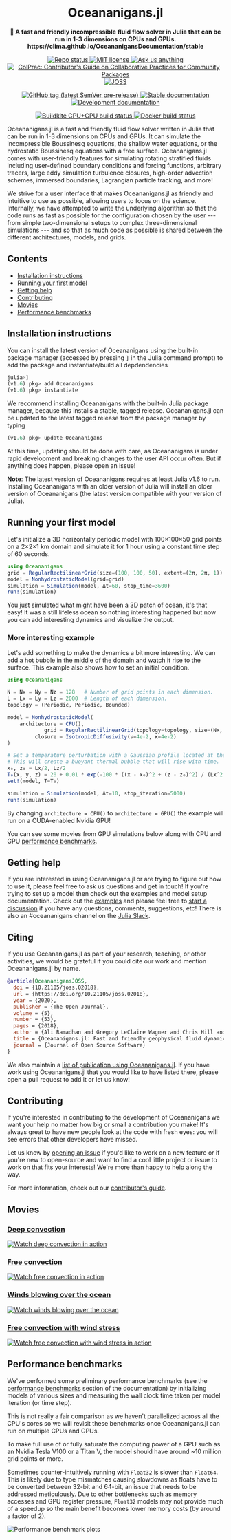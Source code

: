 <!-- Title -->
<h1 align="center">
  Oceananigans.jl
</h1>

<!-- description -->
<p align="center">
  <strong>🌊 A fast and friendly incompressible fluid flow solver in Julia that can be run in 1-3 dimensions on CPUs and GPUs. https://clima.github.io/OceananigansDocumentation/stable</strong>
</p>

<!-- Information badges -->
<p align="center">
  <a href="https://www.repostatus.org/#active">
    <img alt="Repo status" src="https://www.repostatus.org/badges/latest/active.svg?style=flat-square" />
  </a>
  <a href="https://mit-license.org">
    <img alt="MIT license" src="https://img.shields.io/badge/License-MIT-blue.svg?style=flat-square">
  </a>
  <a href="https://github.com/CliMA/Oceananigans.jl/discussions">
    <img alt="Ask us anything" src="https://img.shields.io/badge/Ask%20us-anything-1abc9c.svg?style=flat-square">
  </a>
  <a href="https://github.com/SciML/ColPrac">
    <img alt="ColPrac: Contributor's Guide on Collaborative Practices for Community Packages" src="https://img.shields.io/badge/ColPrac-Contributor's%20Guide-blueviolet?style=flat-square">
  </a>
  <a href="https://doi.org/10.21105/joss.02018">
    <img alt="JOSS" src="https://joss.theoj.org/papers/10.21105/joss.02018/status.svg">
  </a>
</p>

<!-- Version and documentation badges -->
<p align="center">
  <a href="https://github.com/CliMA/Oceananigans.jl/releases">
    <img alt="GitHub tag (latest SemVer pre-release)" src="https://img.shields.io/github/v/tag/CliMA/Oceananigans.jl?include_prereleases&label=latest%20version&logo=github&sort=semver&style=flat-square">
  </a>
  <a href="https://clima.github.io/OceananigansDocumentation/stable">
    <img alt="Stable documentation" src="https://img.shields.io/badge/documentation-stable%20release-blue?style=flat-square">
  </a>
  <a href="https://clima.github.io/OceananigansDocumentation/dev">
    <img alt="Development documentation" src="https://img.shields.io/badge/documentation-in%20development-orange?style=flat-square">
  </a>
</p>

<!-- CI/CD badges -->
<p align="center">
  <a href="https://buildkite.com/clima/oceananigans">
    <img alt="Buildkite CPU+GPU build status" src="https://img.shields.io/buildkite/4d921fc17b95341ea5477fb62df0e6d9364b61b154e050a123/master?logo=buildkite&label=Buildkite%20CPU%2BGPU&style=flat-square">
  </a>
  <a href="https://hub.docker.com/r/aliramadhan/oceananigans">
    <img alt="Docker build status" src="https://img.shields.io/docker/cloud/build/aliramadhan/oceananigans?label=Docker&logo=docker&logoColor=white&style=flat-square">
  </a>
</p>

Oceananigans.jl is a fast and friendly fluid flow solver written in Julia that can be run in 1-3 dimensions on CPUs and GPUs. It can simulate the incompressible Boussinesq equations, the shallow water equations, or the hydrostatic Boussinesq equations with a free surface. Oceananigans.jl comes with user-friendly features for simulating rotating stratified fluids including user-defined boundary conditions and forcing functions, arbitrary tracers, large eddy simulation turbulence closures, high-order advection schemes, immersed boundaries, Lagrangian particle tracking, and more!

We strive for a user interface that makes Oceananigans.jl as friendly and intuitive to use as possible, allowing users to focus on the science. Internally, we have attempted to write the underlying algorithm so that the code runs as fast as possible for the configuration chosen by the user --- from simple two-dimensional setups to complex three-dimensional simulations --- and so that as much code as possible is shared between the different architectures, models, and grids.

## Contents

* [Installation instructions](#installation-instructions)
* [Running your first model](#running-your-first-model)
* [Getting help](#getting-help)
* [Contributing](#contributing)
* [Movies](#movies)
* [Performance benchmarks](#performance-benchmarks)

## Installation instructions

You can install the latest version of Oceananigans using the built-in package manager (accessed by pressing `]` in the Julia command prompt) to add the package and instantiate/build all depdendencies

```julia
julia>]
(v1.6) pkg> add Oceananigans
(v1.6) pkg> instantiate
```

We recommend installing Oceananigans with the built-in Julia package manager, because this installs a stable, tagged release. Oceananigans.jl can be updated to the latest tagged release from the package manager by typing

```julia
(v1.6) pkg> update Oceananigans
```

At this time, updating should be done with care, as Oceananigans is under rapid development and breaking changes to the user API occur often. But if anything does happen, please open an issue!

**Note**: The latest version of Oceananigans requires at least Julia v1.6 to run. Installing Oceananigans with an older version of Julia will install an older version of Oceananigans (the latest version compatible with your version of Julia).

## Running your first model

Let's initialize a 3D horizontally periodic model with 100×100×50 grid points on a 2×2×1 km domain and simulate it for 1 hour using a constant time step of 60 seconds.

```julia
using Oceananigans
grid = RegularRectilinearGrid(size=(100, 100, 50), extent=(2π, 2π, 1))
model = NonhydrostaticModel(grid=grid)
simulation = Simulation(model, Δt=60, stop_time=3600)
run!(simulation)
```

You just simulated what might have been a 3D patch of ocean, it's that easy! It was a still lifeless ocean so nothing interesting happened but now you can add interesting dynamics and visualize the output.

### More interesting example

Let's add something to make the dynamics a bit more interesting. We can add a hot bubble in the middle of the domain and watch it rise to the surface. This example also shows how to set an initial condition.

```julia
using Oceananigans

N = Nx = Ny = Nz = 128   # Number of grid points in each dimension.
L = Lx = Ly = Lz = 2000  # Length of each dimension.
topology = (Periodic, Periodic, Bounded)

model = NonhydrostaticModel(
    architecture = CPU(),
            grid = RegularRectilinearGrid(topology=topology, size=(Nx, Ny, Nz), extent=(Lx, Ly, Lz)),
         closure = IsotropicDiffusivity(ν=4e-2, κ=4e-2)
)

# Set a temperature perturbation with a Gaussian profile located at the center.
# This will create a buoyant thermal bubble that will rise with time.
x₀, z₀ = Lx/2, Lz/2
T₀(x, y, z) = 20 + 0.01 * exp(-100 * ((x - x₀)^2 + (z - z₀)^2) / (Lx^2 + Lz^2))
set!(model, T=T₀)

simulation = Simulation(model, Δt=10, stop_iteration=5000)
run!(simulation)
```

By changing `architecture = CPU()` to `architecture = GPU()` the example will run on a CUDA-enabled Nvidia GPU!

You can see some movies from GPU simulations below along with CPU and GPU [performance benchmarks](https://github.com/clima/Oceananigans.jl#performance-benchmarks).

## Getting help

If you are interested in using Oceananigans.jl or are trying to figure out how to use it, please feel free to ask us questions and get in touch! If you're trying to set up a model then check out the examples and model setup documentation. Check out the [examples](https://github.com/clima/Oceananigans.jl/tree/master/examples) and please feel free to [start a discussion](https://github.com/CliMA/Oceananigans.jl/discussions) if you have any questions, comments, suggestions, etc! There is also an #oceananigans channel on the [Julia Slack](https://julialang.org/slack/).

## Citing

If you use Oceananigans.jl as part of your research, teaching, or other activities, we would be grateful if you could cite our work and mention Oceananigans.jl by name.

```bibtex
@article{OceananigansJOSS,
  doi = {10.21105/joss.02018},
  url = {https://doi.org/10.21105/joss.02018},
  year = {2020},
  publisher = {The Open Journal},
  volume = {5},
  number = {53},
  pages = {2018},
  author = {Ali Ramadhan and Gregory LeClaire Wagner and Chris Hill and Jean-Michel Campin and Valentin Churavy and Tim Besard and Andre Souza and Alan Edelman and Raffaele Ferrari and John Marshall},
  title = {Oceananigans.jl: Fast and friendly geophysical fluid dynamics on GPUs},
  journal = {Journal of Open Source Software}
}
```

We also maintain a [list of publication using Oceananigans.jl](https://clima.github.io/OceananigansDocumentation/stable/publications/). If you have work using Oceananigans.jl that you would like to have listed there, please open a pull request to add it or let us know!

## Contributing

If you're interested in contributing to the development of Oceananigans we want your help no matter how big or small a contribution you make! It's always great to have new people look at the code with fresh eyes: you will see errors that other developers have missed.

Let us know by [opening an issue](https://github.com/clima/Oceananigans.jl/issues/new) if you'd like to work on a new feature or if you're new to open-source and want to find a cool little project or issue to work on that fits your interests! We're more than happy to help along the way.

For more information, check out our [contributor's guide](https://github.com/clima/Oceananigans.jl/blob/master/CONTRIBUTING.md).

## Movies

### [Deep convection](https://www.youtube.com/watch?v=kpUrxnKKMjI)

[![Watch deep convection in action](https://raw.githubusercontent.com/ali-ramadhan/ali-ramadhan.Github.io/master/img/surface_temp_3d_00130_halfsize.png)](https://www.youtube.com/watch?v=kpUrxnKKMjI)

### [Free convection](https://www.youtube.com/watch?v=yq4op9h3xcU)

[![Watch free convection in action](https://raw.githubusercontent.com/ali-ramadhan/ali-ramadhan.Github.io/master/img/free_convection_0956.png)](https://www.youtube.com/watch?v=yq4op9h3xcU)

### [Winds blowing over the ocean](https://www.youtube.com/watch?v=IRncfbvuiy8)

[![Watch winds blowing over the ocean](https://raw.githubusercontent.com/ali-ramadhan/ali-ramadhan.Github.io/master/img/wind_stress_0400.png)](https://www.youtube.com/watch?v=IRncfbvuiy8)

### [Free convection with wind stress](https://www.youtube.com/watch?v=ob6OMQgPfI4)

[![Watch free convection with wind stress in action](https://raw.githubusercontent.com/ali-ramadhan/ali-ramadhan.Github.io/master/img/wind_stress_unstable_7500.png)](https://www.youtube.com/watch?v=ob6OMQgPfI4)

## Performance benchmarks

We've performed some preliminary performance benchmarks (see the [performance benchmarks](https://clima.github.io/OceananigansDocumentation/stable/benchmarks/) section of the documentation) by initializing models of various sizes and measuring the wall clock time taken per model iteration (or time step).

This is not really a fair comparison as we haven't parallelized across all the CPU's cores so we will revisit these benchmarks once Oceananigans.jl can run on multiple CPUs and GPUs.

To make full use of or fully saturate the computing power of a GPU such as an Nvidia Tesla V100 or
a Titan V, the model should have around ~10 million grid points or more.

Sometimes counter-intuitively running with `Float32` is slower than `Float64`. This is likely due
to type mismatches causing slowdowns as floats have to be converted between 32-bit and 64-bit, an
issue that needs to be addressed meticulously. Due to other bottlenecks such as memory accesses and
GPU register pressure, `Float32` models may not provide much of a speedup so the main benefit becomes
lower memory costs (by around a factor of 2).

![Performance benchmark plots](https://user-images.githubusercontent.com/20099589/89906791-d2c85b00-dbb9-11ea-969a-4b8db2c31680.png)
